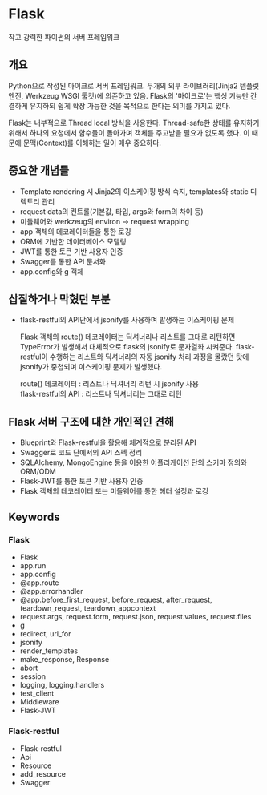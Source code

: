 # Flask
작고 강력한 파이썬의 서버 프레임워크

## 개요
Python으로 작성된 마이크로 서버 프레임워크. 두개의 외부 라이브러리(Jinja2 템플릿 엔진, Werkzeug WSGI 툴킷)에 의존하고 있음. Flask의 '마이크로'는 핵싱 기능만 간결하게 유지하되 쉽게 확장 가능한 것을 목적으로 한다는 의미를 가지고 있다.

Flask는 내부적으로 Thread local 방식을 사용한다. Thread-safe한 상태를 유지하기 위해서 하나의 요청에서 함수들이 돌아가며 객체를 주고받을 필요가 없도록 했다. 이 때문에 문맥(Context)를 이해하는 일이 매우 중요하다.

## 중요한 개념들
- Template rendering 시 Jinja2의 이스케이핑 방식 숙지, templates와 static 디렉토리 관리
- request data의 컨트롤(기본값, 타입, args와 form의 차이 등)
- 미들웨어와 werkzeug의 environ -> request wrapping
- app 객체의 데코레이터들을 통한 로깅
- ORM에 기반한 데이터베이스 모델링
- JWT를 통한 토큰 기반 사용자 인증
- Swagger를 통한 API 문서화
- app.config와 g 객체

## 삽질하거나 막혔던 부분
- flask-restful의 API단에서 jsonify를 사용하며 발생하는 이스케이핑 문제

    Flask 객체의 route() 데코레이터는 딕셔너리나 리스트를 그대로 리턴하면 TypeError가 발생해서 대체적으로 flask의 jsonify로 문자열화 시켜준다. flask-restful이 수행하는 리스트와 딕셔너리의 자동 jsonify 처리 과정을 몰랐던 탓에 jsonify가 중첩되며 이스케이핑 문제가 발생했다.

    route() 데코레이터 : 리스트나 딕셔너리 리턴 시 jsonify 사용  
    flask-restful의 API : 리스트나 딕셔너리는 그대로 리턴

## Flask 서버 구조에 대한 개인적인 견해
- Blueprint와 Flask-restful을 활용해 체계적으로 분리된 API
- Swagger로 코드 단에서의 API 스펙 정리
- SQLAlchemy, MongoEngine 등을 이용한 어플리케이션 단의 스키마 정의와 ORM/ODM
- Flask-JWT를 통한 토큰 기반 사용자 인증
- Flask 객체의 데코레이터 또는 미들웨어를 통한 헤더 설정과 로깅

## Keywords
### Flask
- Flask
- app.run
- app.config
- @app.route
- @app.errorhandler
- @app.before_first_request, before_request, after_request, teardown_request, teardown_appcontext
- request.args, request.form, request.json, request.values, request.files
- g
- redirect, url_for
- jsonify
- render_templates
- make_response, Response
- abort
- session
- logging, logging.handlers
- test_client
- Middleware
- Flask-JWT

### Flask-restful
- Flask-restful
- Api
- Resource
- add_resource
- Swagger
